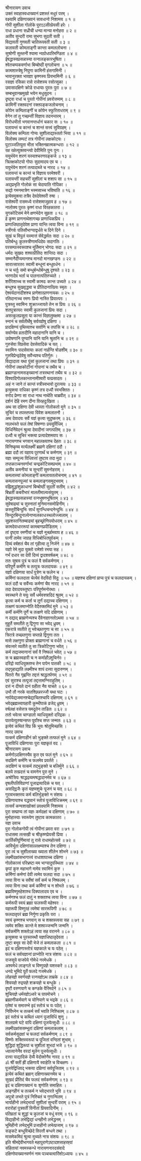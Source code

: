 श्रीनारायण उवाच  
उक्तं स्वाहास्वधाख्यानं प्रशस्तं मधुरं परम् ।  
वक्ष्यामि दक्षिणाख्यानं सावधानो निशामय ॥ १ ॥  
गोपी सुशीला गोलोके पुराऽऽसीत्प्रेयसी हरेः ।  
राधा प्रधाना सध्रीची धन्या मान्या मनोहरा ॥ २ ॥  
अतीव सुन्दरी रामा सुभगा सुदती सती ।  
विद्यावती गुणवती चातिरूपवती सती ॥ ३ ॥  
कलावती कोमलाङ्‌गी कान्ता कमललोचना ।  
सुश्रोणी सुस्तनी श्यामा न्यग्रोधपरिमण्डिता ॥ ४ ॥  
ईषद्धास्यप्रसन्नास्या रत्नालङ्‌कारभूषिता ।  
श्वेतचम्पकवर्णाभा बिम्बोष्ठी मृगलोचना ॥ ५ ॥  
कामशास्त्रेषु निपुणा कामिनी हंसगामिनी ।  
भावानुरक्ता भावज्ञा कृष्णस्य प्रियभामिनी ॥ ६ ॥  
रसज्ञा रसिका रासे रासेशस्य रसोत्सुका ।  
उवासादक्षिणे क्रोडे राधायाः पुरतः पुरा ॥ ७ ॥  
सम्बभूवानम्रमुखो भयेन मधुसूदनः ।  
दृष्ट्वा राधां च पुरतो गोपीनां प्रवरोत्तमाम् ॥ ८ ॥  
कामिनीं रक्तवदनां रक्तपङ्‌कजलोचनाम् ।  
कोपेन कम्पिताङ्‌गीं च कोपेन स्फुरिताधराम् ॥ ९ ॥  
वेगेन तां तु गच्छन्तीं विज्ञाय तदनन्तरम् ।  
विरोधभीतो भगवानन्तर्धानं चकार सः ॥ १० ॥  
पलायन्तं च कान्तं च शान्तं सत्त्वं सुविग्रहम् ।  
विलोक्य कम्पिता गोप्यः सुशीलाद्यास्ततो भिया ॥ ११ ॥  
विलोक्य लम्पटं तत्र गोपीनां लक्षकोटयः ।  
पुटाञ्जलियुता भीता भक्तिनम्रात्मकन्धराः ॥ १२ ॥  
रक्ष रक्षेत्युक्तवन्त्यो देवीमिति पुनः पुनः ।  
ययुर्भयेन शरणं यस्याश्चरणपङ्‌कजे ॥ १३ ॥  
त्रिलक्षकोटयो गोपाः सुदामादय एव च ।  
ययुर्भयेन शरणं तत्पादाब्जे च नारद ॥ १४ ॥  
पलायन्तं च कान्तं च विज्ञाय परमेश्वरी ।  
पलायन्तीं सहचरीं सुशीलां च शशाप सा ॥ १५ ॥  
अद्यप्रभृति गोलोकं सा चेदायाति गोपिका ।  
सद्यो गमनमात्रेण भस्मसाच्च भविष्यति ॥ १६ ॥  
इत्येवमुक्त्वा तत्रैव देवदेवेश्वरी रुषा ।  
रासेश्वरी रासमध्ये रासेशमाजुहाव ह ॥ १७ ॥  
नालोक्य पुरतः कृष्णं राधा विरहकातरा ।  
युगकोटिसमं मेने क्षणभेदेन सुव्रता ॥ १८ ॥  
हे कृष्ण प्राणनाथेशागच्छ प्राणाधिकप्रिय ।  
प्राणाधिष्ठातृदेवेश प्राणा यान्ति त्वया विना ॥ १९ ॥  
स्त्रीगर्वः पतिसौभाग्याद्वर्धते च दिने दिने ।  
सुखं च विपुलं यस्मात्तं सेवेद्धर्मतः सदा ॥ २० ॥  
पतिर्बन्धुः कुलस्त्रीणामधिदेवः सदागतिः ।  
परसम्पत्स्वरूपश्च मूर्तिमान् भोगदः सदा ॥ २१ ॥  
धर्मदः सुखदः शश्वत्प्रीतिदः शान्तिदः सदा ।  
सम्मानैर्दीप्यमानश्च मानदो मानखण्डनः ॥ २२ ॥  
सारात्सारतरः स्वामी बन्धूनां बन्धुवर्धनः ।  
न च भर्तुः समो बन्धुर्बन्धोर्बन्धुषु दृश्यते ॥ २३ ॥  
भरणादेव भर्ता च पालनात्पतिरुच्यते ।  
शरीरेशाच्च स स्वामी कामदः कान्त उच्यते ॥ २४ ॥  
बन्धुश्च सुखवृद्ध्या च प्रीतिदानात्प्रियः स्मृतः ।  
ऐश्वर्यदानादीशश्च प्राणेशात्प्राणनायकः ॥ २५ ॥  
रतिदानाच्च रमणः प्रियो नास्ति प्रियात्परः ।  
पुत्रस्तु स्वामिनः शुक्राज्जायते तेन स प्रियः ॥ २६ ॥  
शतपुत्रात्परः स्वामी कुलजानां प्रियः सदा ।  
असत्कुलप्रसूता या कान्तं विज्ञातुमक्षमा ॥ २७ ॥  
स्नानं च सर्वतीर्थेषु सर्वयज्ञेषु दक्षिणा ।  
प्रादक्षिण्यं पृथिव्याश्च सर्वाणि च तपांसि च ॥ २८ ॥  
सर्वाण्येव व्रतादीनि महादानानि यानि च ।  
उपोषणानि पुण्यानि यानि यानि श्रुतानि च ॥ २९ ॥  
गुरुसेवा विप्रसेवा देवसेवादिकं च यत् ।  
स्वामिनः पादसेवायाः कलां नार्हन्ति षोडशीम् ॥ ३० ॥  
गुरुविप्रेन्द्रदेवेषु सर्वेभ्यश्च पतिर्गुरुः ।  
विद्यादाता यथा पुंसां कुलजानां तथा प्रियः ॥ ३१ ॥  
गोपीनां लक्षकोटीनां गोपानां च तथैव च ।  
ब्रह्माण्डानामसङ्ख्यानां तत्रस्थानां तथैव च ॥ ३२ ॥  
विश्वादिगोलकान्तानामीश्वरी यत्प्रसादतः ।  
अहं न जाने तं कान्तं स्त्रीस्वभावो दुरत्ययः ॥ ३३ ॥  
इत्युक्त्वा राधिका कृष्णं तत्र दध्यौ स्वभक्तितः ।  
रुरोद प्रेम्णा सा राधा नाथ नाथेति चाब्रवीत् ॥ ३४ ॥  
दर्शनं देहि रमण दीना विरहदुःखिता ।  
अथ सा दक्षिणा देवी ध्वस्ता गोलोकतो मुने ॥ ३५ ॥  
सुचिरं च तपस्तप्त्वा विवेश कमलातनौ ।  
अथ देवादयः सर्वे यज्ञं कृत्वा सुदुष्करम् ॥ ३६ ॥  
नालभंस्ते फलं तेषां विषण्णाः प्रययुर्विधिम् ।  
विधिर्निवेदनं श्रुत्वा देवादीनां जगत्पतिम् ॥ ३७ ॥  
दध्यौ च सुचिरं भक्त्या प्रत्यादेशमवाप सः ।  
नारायणश्च भगवान् महालक्ष्याश्च देहतः ॥ ३८ ॥  
विनिष्कृष्य मर्त्यलक्ष्मीं ब्रह्मणे दक्षिणां ददौ ।  
ब्रह्मा ददौ तां यज्ञाय पूरणार्थं च कर्मणाम् ॥ ३९ ॥  
यज्ञः सम्पूज्य विधिवत्तां तुष्टाव तदा मुदा ।  
तप्तकाञ्चनवर्णाभां चन्द्रकोटिसमप्रभाम् ॥ ४० ॥  
अतीव कमनीयां च सुन्दरीं सुमनोहराम् ।  
कमलास्यां कोमलाङ्‌गीं कमलायतलोचनाम् ॥ ४१ ॥  
कमलासनपूज्यां च कमलाङ्‌गसमुद्भवाम् ।  
वह्निशुद्धांशुकाधानां बिम्बोष्ठीं सुदतीं सतीम् ॥ ४२ ॥  
बिभ्रतीं कबरीभारं मालतीमाल्यसंयुतम् ।  
ईषद्धास्यप्रसन्नास्यां रत्नभूषणभूषिताम् ॥ ४३ ॥  
सुवेषाढ्यां च सुस्नातां मुनिमानसमोहिनीम् ।  
कस्तूरीबिन्दुभिः सार्धं सुगन्धिचन्दनेन्दुभिः ॥ ४४ ॥  
सिन्दूरबिन्दुनाल्पेनाप्यलकाधःस्थलोज्ज्वलाम् ।  
सुप्रशस्तनितम्बाढ्यां बृहच्छ्रोणिपयोधराम् ॥ ४५ ॥  
कामदेवाधाररूपां कामबाणप्रपीडिताम् ।  
तां दृष्ट्वा रमणीयां च यज्ञो मूर्च्छामवाप ह ॥ ४६ ॥  
पत्नीं तामेव जग्राह विधिबोधितपूर्वकम् ।  
दिव्यं वर्षशतं चैव तां गृहीत्वा तु निर्जने ॥ ४७ ॥  
यज्ञो रेमे मुदा युक्तो रामेशो रमया सह ।  
गर्भं दधार सा देवी दिव्यं द्वादशवर्षकम् ॥ ४८ ॥  
ततः सुषाव पुत्रं च फलं वै सर्वकर्मणाम् ।  
परिपूर्णे कर्मणि च तत्पुत्रः फलदायकः ॥ ४९ ॥  
यज्ञो दक्षिणया सार्धं पुत्रेण च फलेन च ।  
कर्मिणां फलदाता चेत्येवं वेदविदो विदुः ॥ ५० ॥
यज्ञश्च दक्षिणां प्राप्य पुत्रं च फलदायकम् ।  
फलं ददौ च सर्वेभ्यः कर्मणां चैव नारद ॥ ५१ ॥  
तदा देवादयस्तुष्टाः परिपूर्णमनोरथाः ।  
स्वस्थाने ते ययुः सर्वे धर्मवक्त्रादिदं श्रुतम् ॥ ५२ ॥  
कृत्वा कर्म च कर्ता च तूर्णं दद्याच्च दक्षिणाम् ।  
तत्क्षणं फलमाप्नोति वेदैरुक्तमिदं मुने ॥ ५३ ॥  
कर्मी कर्मणि पूर्णे च तत्क्षणे यदि दक्षिणाम् ।  
न दद्याद्‌ ब्राह्मणेभ्यश्च दैवेनाज्ञानतोऽथवा ॥ ५४ ॥  
मुहूर्ते समतीते तु द्विगुणा सा भवेद्‌ ध्रुवम् ।  
एकरात्रे व्यतीते तु भवेच्छतगुणा च सा ॥ ५५ ॥  
त्रिरात्रे तच्छतगुणा सप्ताहे द्विगुणा ततः ।  
मासे लक्षगुणा प्रोक्ता ब्राह्मणानां च वर्धते ॥ ५६ ॥  
संवत्सरे व्यतीते तु सा त्रिकोटिगुणा भवेत् ।  
कर्म तद्यजमानानां सर्वं वै निष्फलं भवेत् ॥ ५७ ॥  
स च ब्रह्मस्वहारी च न कर्मार्होऽशुचिर्नरः ।  
दरिद्रो व्याधियुक्तश्च तेन पापेन पातकी ॥ ५८ ॥  
तद्‌गृहाद्याति लक्ष्मीश्च शापं दत्त्वा सुदारुणम् ।  
पितरो नैव गृह्णन्ति तद्दत्तं श्राद्धतर्पणम् ॥ ५९ ॥  
एवं सुराश्च तत्पूजां तद्दत्तामग्निराहुतिम् ।  
दत्तं न दीयते दानं ग्रहीता नैव याचते ॥ ६० ॥  
उभौ तौ नरके यातश्छिन्नरज्जौ यथा घटः ।  
नार्पयेद्यजमानश्चेद्याचितश्चापि दक्षिणाम् ॥ ६१ ॥  
भवेद्ब्रह्मस्वापहारी कुम्भीपाकं व्रजेद्‌ ध्रुवम् ।  
वर्षलक्षं वसेत्तत्र यमदूतेन ताडितः ॥ ६२ ॥  
ततो भवेत्स चाण्डालो व्याधियुक्तो दरिद्रकः ।  
पातयेत्पुरुषान्सप्त पूर्वांश्च सप्त जन्मतः ॥ ६३ ॥  
इत्येवं कथितं विप्र किं भूयः श्रोतुमिच्छसि ।  
नारद उवाच  
यत्कर्म दक्षिणाहीनं को भुङ्क्ते तत्फलं मुने ॥ ६४ ॥  
पूजाविधिं दक्षिणायाः पुरा यज्ञकृतं वद ।  
श्रीनारायण उवाच  
कर्मणोऽदक्षिणस्यैव कुत एव फलं मुने ॥ ६५ ॥  
सदक्षिणे कर्मणि च फलमेव प्रवर्तते ।  
अदक्षिणं च यत्कर्म तद्‌भुङ्‌क्ते च बलिर्मुने ॥ ६६ ॥  
बलये तत्प्रदत्तं च वामनेन पुरा मुने ।  
अश्रोत्रियः श्राद्धद्रव्यमश्रद्धादानमेव च ॥ ६७ ॥  
वृषलीपतिविप्राणां पूजाद्रव्यादिकं च यत् ।  
असद्द्विजैः कृतं यज्ञमशुचेः पूजनं च यत् ॥ ६८ ॥  
गुरावभक्तस्य कर्म बलिर्भुङ्‌क्ते न संशयः ।  
दक्षिणायाश्च यद्ध्यानं स्तोत्रं पूजाविधिक्रमम् ॥ ६९ ॥  
तत्सर्वं कण्वशाखोक्तं प्रवक्ष्यामि निशामय ।  
पुरा सम्प्राप्य तां यज्ञः कर्मदक्षां च दक्षिणाम् ॥ ७० ॥  
मुमोहास्याः स्वरूपेण तुष्टाव कामकातरः ।  
यज्ञ उवाच  
पुरा गोलोकगोपी त्वं गोपीनां प्रवरा वरा ॥ ७१ ॥  
राधासमा तत्सखी च श्रीकृष्णप्रेयसी प्रिया ।  
कार्तिकीपूर्णिमायां तु रासे राधामहोत्सवे ॥ ७२ ॥  
आविर्भूता दक्षिणांसाल्लक्ष्म्याश्च तेन दक्षिणा ।  
पुरा त्वं च सुशीलाख्या ख्याता शीलेन शोभने ॥ ७३ ॥  
लक्ष्मीदक्षांसभागात्त्वं राधाशापाच्च दक्षिणा ।  
गोलोकात्त्वं परिभ्रष्टा मम भाग्यादुपस्थिता ॥ ७४ ॥  
कृपां कुरु महाभागे मामेव स्वामिनं कुरु ।  
कर्मिणां कर्मणां देवी त्वमेव फलदा सदा ॥ ७५ ॥  
त्वया विना च सर्वेषां सर्वं कर्म च निष्फलम् ।  
त्वया विना तथा कर्म कर्मिणां च न शोभते ॥ ७६ ॥  
ब्रह्मविष्णुमहेशाश्च दिक्पालादय एव च ।  
कर्मणश्च फलं दातुं न शक्ताश्च त्वया विना ॥ ७७ ॥  
कर्मरूपी स्वयं ब्रह्मा फलरूपी महेश्वरः ।  
यज्ञरूपी विष्णुरहं त्वमेषां साररूपिणी ॥ ७८ ॥  
फलदातृपरं ब्रह्म निर्गुणा प्रकृतिः परा ।  
स्वयं कृष्णश्च भगवान् स च शक्तस्त्वया सह ॥ ७९ ॥  
त्वमेव शक्तिः कान्ते मे शश्वज्जन्मनि जन्मनि ।  
सर्वकर्मणि शक्तोऽहं त्वया सह वरानने ॥ ८० ॥  
इत्युक्त्वा च पुरस्तस्थौ यज्ञाधिष्ठातृदेवता ।  
तुष्टा बभूव सा देवी भेजे तं कमलाकला ॥ ८१ ॥  
इदं च दक्षिणास्तोत्रं यज्ञकाले च यः पठेत् ।  
फलं च सर्वयज्ञानां प्राप्नोति नात्र संशयः ॥ ८२ ॥  
राजसूये वाजपेये गोमेधे नरमेधके ।  
अश्वमेधे लाङ्‌गले च विष्णुयज्ञे यशस्करे ॥ ८३ ॥  
धनदे भूमिदे पूर्ते फलदे गजमेधके ।  
लोहयज्ञे स्वर्णयज्ञे रत्नयज्ञेऽथ ताम्रके ॥ ८४ ॥  
शिवयज्ञे रुद्रयज्ञे शक्रयज्ञे च बन्धुके ।  
वृष्टौ वरुणयागे च कण्डके वैरिमर्दने ॥ ८५ ॥  
शुचियज्ञे धर्मयज्ञेऽध्वरे च पापमोचने ।  
ब्रह्माणीकर्मयागे च योनियागे च भद्रके ॥ ८६ ॥  
एतेषां च समारम्भे इदं स्तोत्रं च यः पठेत् ।  
निर्विघ्नेन च तत्कर्म सर्वं भवति निश्चितम् ॥ ८७ ॥  
इदं स्तोत्रं च कथितं ध्यानं पूजाविधिं शृणु ।  
शालग्रामे घटे वापि दक्षिणां पूजयेत्सुधीः ॥ ८८ ॥  
लक्ष्मीदक्षांससम्भूतां दक्षिणां कमलाकलाम् ।  
सर्वकर्मसुदक्षां च फलदां सर्वकर्मणाम् ॥ ८९ ॥  
विष्णोः शक्तिस्वरूपां च पूजितां वन्दितां शुभाम् ।  
शुद्धिदां शुद्धिरूपां च सुशीलां शुभदां भजे ॥ ९० ॥  
ध्यात्वानेनैव वरदां मूलेन पूजयेत्सुधीः ।  
दत्त्वा पाद्यादिकं देव्यै वेदोक्तेनैव नारद ॥ ९१ ॥  
ॐ श्रीं क्लीं ह्रीं दक्षिणायै स्वाहेति च विचक्षणः ।  
पूजयेद्विधिवद्‌ भक्त्या दक्षिणां सर्वपूजिताम् ॥ ९२ ॥  
इत्येवं कथितं ब्रह्मन् दक्षिणाख्यानमेव च ।  
सुखदं प्रीतिदं चैव फलदं सर्वकर्मणाम् ॥ ९३ ॥  
इदं च दक्षिणाख्यानं यः शृणोति समाहितः ।  
अङ्‌गहीनं च तत्कर्म न भवेद्भारते भुवि ॥ ९४ ॥  
अपुत्रो लभते पुत्रं निश्चितं च गुणान्वितम् ।  
भार्याहीनो लभेद्भार्यां सुशीलां सुन्दरीं पराम् ॥ ९५ ॥  
वरारोहां पुत्रवतीं विनीतां प्रियवादिनीम् ।  
पतिव्रतां च शुद्धां च कुलजां च वधूं वराम् ॥ ९६ ॥  
विद्याहीनो लभेद्विद्यां धनहीनो लभेद्धनम् ।  
भूमिहीनो लभेद्‌भूमिं प्रजाहीनो लभेत्प्रजाम् ॥ ९७ ॥  
सङ्‌कटे बन्धुविच्छेदे विपत्तौ बन्धने तथा ।  
मासमेकमिदं श्रुत्वा मुच्यते नात्र संशयः ॥ ९८ ॥  
इति श्रीमद्देवीभागवते महापुराणेऽष्टादशसाहस्र्यां  
संहितायां नवमस्कन्धे नारायणनारदसंवादे  
दक्षिणोपाख्यानवर्णनं नाम पञ्चचत्वारिंशोऽध्यायः ॥ ४५ ॥
